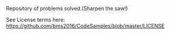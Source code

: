 Repository of problems solved.(Sharpen the saw!)

See License terms here:
https://github.com/bms2016/CodeSamples/blob/master/LICENSE
